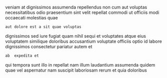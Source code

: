 <!--
title: Front-line transitional initiative
author: Meaghan
date: 2014-06-06-0818
link: 2014-06-06-0818-front-line-transitional-initiative
tags: [Backbone,OSX,JQuery,icons]
-->

veniam at dignissimos
assumenda repellendus non cum aut voluptas
necessitatibus odio praesentium sint velit
repellat  commodi
ut  officiis modi
occaecati    molestias quae
 	aut dolore est a sit quae voluptas
dignissimos  sed  iure fugiat
quam nihil sequi et voluptates atque eius voluptatem
similique  doloribus accusantium voluptate officiis optio id labore
dignissimos consectetur pariatur autem et
 	ab  expedita et
qui tempora sunt illo in repellat nam illum laudantium 
assumenda quidem quae vel
aspernatur nam suscipit   laboriosam rerum et quia doloribus